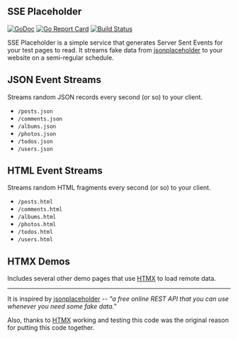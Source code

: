 ## SSE Placeholder

[![GoDoc](http://img.shields.io/badge/go-documentation-blue.svg?style=flat-square)](https://pkg.go.dev/github.com/benpate/sseplaceholder)
[![Go Report Card](https://goreportcard.com/badge/github.com/benpate/sseplaceholder?style=flat-square)](https://goreportcard.com/report/github.com/benpate/sseplaceholder)
[![Build Status](http://img.shields.io/travis/com/benpate/sseplaceholder.svg?style=flat-square)](https://travis-ci.com/benpate/sseplaceholder)

SSE Placeholder is a simple service that generates Server Sent Events for your test pages to read.  It streams fake data from [jsonplaceholder](https://jsonplaceholder.typicode.com) to your website on a semi-regular schedule.

## JSON Event Streams

Streams random JSON records every second (or so) to your client.

* `/posts.json`
* `/comments.json`
* `/albums.json`
* `/photos.json`
* `/todos.json`
* `/users.json`

## HTML Event Streams

Streams random HTML fragments every second (or so) to your client.

* `/posts.html`
* `/comments.html`
* `/albums.html`
* `/photos.html`
* `/todos.html`
* `/users.html`

## HTMX Demos

Includes several other demo pages that use [HTMX](https://htmx.org) to load remote data.

---

It is inspired by [jsonplaceholder](https://jsonplaceholder.typicode.com) -- *"a free online REST API that you can use whenever you need some fake data."*

Also, thanks to [HTMX](https://htmx.org) working and testing this code was the original reason for putting this code together.
